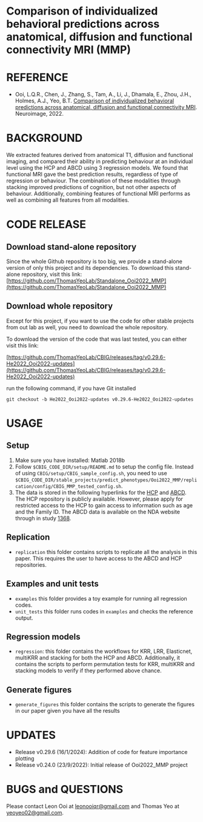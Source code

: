 # Comparison of individualized behavioral predictions across anatomical, diffusion and functional connectivity MRI (MMP)
# REFERENCE
* Ooi, L.Q.R., Chen, J., Zhang, S., Tam, A., Li, J., Dhamala, E., Zhou, J.H., Holmes, A.J., Yeo, B.T. [Comparison of individualized behavioral predictions across anatomical, diffusion and functional connectivity MRI](https://doi.org/10.1016/j.neuroimage.2022.119636). Neuroimage, 2022. 

# BACKGROUND
We extracted features derived from anatomical T1, diffusion and functional imaging, and compared their ability in predicting behaviour at an individual level using the HCP and ABCD using 3 regression models. We found that functional MRI gave the best prediction results, regardless of type of regression or behaviour. The combination of these modalities through stacking improved predictions of cognition, but not other aspects of behaviour. Additionally, combining features of functional MRI performs as well as combining all features from all modalities. 

# CODE RELEASE
## Download stand-alone repository
Since the whole Github repository is too big, we provide a stand-alone version of only this project and its dependencies. To download this stand-alone repository, visit this link: [https://github.com/ThomasYeoLab/Standalone_Ooi2022_MMP](https://github.com/ThomasYeoLab/Standalone_Ooi2022_MMP)

## Download whole repository
Except for this project, if you want to use the code for other stable projects from out lab as well, you need to download the whole repository.

To download the version of the code that was last tested, you can either visit this link: 

[https://github.com/ThomasYeoLab/CBIG/releases/tag/v0.29.6-He2022_Ooi2022-updates](https://github.com/ThomasYeoLab/CBIG/releases/tag/v0.29.6-He2022_Ooi2022-updates)

run the following command, if you have Git installed

```
git checkout -b He2022_Ooi2022-updates v0.29.6-He2022_Ooi2022-updates
```

# USAGE
## Setup
1. Make sure you have installed: Matlab 2018b
2. Follow `$CBIG_CODE_DIR/setup/README.md` to setup the config file. Instead of using `CBIG/setup/CBIG_sample_config.sh`, you need to use `$CBIG_CODE_DIR/stable_projects/predict_phenotypes/Ooi2022_MMP/replication/config/CBIG_MMP_tested_config.sh`.
3. The data is stored in the following hyperlinks for the [HCP](https://github.com/ThomasYeoLab/Ooi2022_MMP_HCP) and [ABCD](https://dx.doi.org/10.15154/1523482). The HCP repository is publicly available. However, please apply for restricted access to the HCP to gain access to information such as age and the Family ID. The ABCD data is available on the NDA website through in study [1368](https://dx.doi.org/10.15154/1523482).

## Replication
* `replication` this folder contains scripts to replicate all the analysis in this paper. This requires the user to have access to the ABCD and HCP repositories.

## Examples and unit tests
* `examples` this folder provides a toy example for running all regression codes.
* `unit_tests` this folder runs codes in `examples` and checks the reference output.

## Regression models
* `regression`: this folder contains the workflows for KRR, LRR, Elasticnet, multiKRR and stacking for both the HCP and ABCD. Additionally, it contains the scripts to perform permutation tests for KRR, multiKRR and stacking models to verify if they performed above chance.
## Generate figures 
* `generate_figures` this folder contains the scripts to generate the figures in our paper given you have all the results


# UPDATES
- Release v0.29.6 (16/1/2024): Addition of code for feature importance plotting
- Release v0.24.0 (23/9/2022): Initial release of Ooi2022_MMP project

# BUGS and QUESTIONS
Please contact Leon Ooi at leonooiqr@gmail.com and Thomas Yeo at yeoyeo02@gmail.com.
